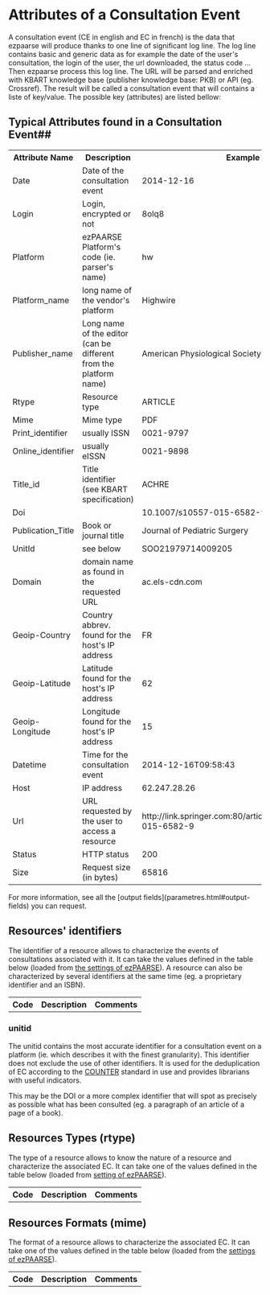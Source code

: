 # Attributes of a Consultation Event #

A consultation event (CE in english and EC in french) is the data that ezpaarse will produce thanks to one line of significant log line. The log line contains basic and generic data as for example the date of the user's consultation, the login of the user, the url downloaded, the status code ... Then ezpaarse process this log line. The URL will be parsed and enriched with KBART knowledge base (publisher knowledge base: PKB) or API (eg. Crossref). The result will be called a consultation event that will contains a liste of key/value. The possible key (attributes) are listed bellow:

## Typical Attributes found in a Consultation Event##
<table>
  <tr>
    <th>Attribute Name</th>
    <th>Description</th>
    <th>Example</th>
  </tr>
  <tr>
    <td>Date</td>
    <td>Date of the consultation event</td>
    <td>2014-12-16</td>
  </tr>
  <tr>
    <td>Login</td>
    <td>Login, encrypted or not</td>
    <td>8olq8</td>
  </tr>
  <tr>
    <td>Platform</td>
    <td>ezPAARSE Platform's code (ie. parser's name)</td>
    <td>hw</td>
  </tr>
  <tr>
    <td>Platform_name</td>
    <td>long name of the vendor's platform</td>
    <td>Highwire</td>
  </tr>
  <tr>
    <td>Publisher_name</td>
    <td>Long name of the editor (can be different from the platform name)</td>
    <td>American Physiological Society</td>
  </tr>
  <tr>
    <td>Rtype</td>
    <td>Resource type</td>
    <td>ARTICLE</td>
  </tr>
  <tr>
    <td>Mime</td>
    <td>Mime type</td>
    <td>PDF</td>
  </tr>
  <tr>
    <td>Print_identifier</td>
    <td>usually ISSN</td>
    <td>0021-9797</td>
  </tr>
  <tr>
    <td>Online_identifier</td>
    <td>usually eISSN</td>
    <td>0021-9898</td>
  </tr>
  <tr>
    <td>Title_id</td>
    <td>Title identifier (see KBART specification)</td>
    <td>ACHRE</td>
  </tr>
  <tr>
    <td>Doi</td>
    <td></td>
    <td>10.1007/s10557-015-6582-9</td>
  </tr>
  <tr>
    <td>Publication_Title</td>
    <td>Book or journal title</td>
    <td>Journal of Pediatric Surgery</td>
  </tr>
  <tr>
    <td>UnitId</td>
    <td>see below</td>
    <td>SOO21979714009205</td>
  </tr>
  <tr>
    <td>Domain</td>
    <td>domain name as found in the requested URL</td>
    <td>ac.els-cdn.com</td>
  </tr>
  <tr>
    <td>Geoip-Country</td>
    <td>Country abbrev. found for the host's IP address</td>
    <td>FR</td>
  </tr>
  <tr>
    <td>Geoip-Latitude</td>
    <td>Latitude found for the host's IP address</td>
    <td>62</td>
  </tr>
  <tr>
    <td>Geoip-Longitude</td>
    <td>Longitude found for the host's IP address</td>
    <td>15</td>
  </tr>
  <tr>
    <td>Datetime</td>
    <td>Time for the consultation event</td>
    <td>2014-12-16T09:58:43</td>
  </tr>
  <tr>
    <td>Host</td>
    <td>IP address</td>
    <td>62.247.28.26</td>
  </tr>
  <tr>
    <td>Url</td>
    <td>URL requested by the user to access a resource</td>
    <td>http://link.springer.com:80/article/10.1007/s10557-015-6582-9</td>
  </tr>
  <tr>
    <td>Status</td>
    <td>HTTP status</td>
    <td>200</td>
  </tr>
  <tr>
    <td>Size</td>
    <td>Request size (in bytes)</td>
    <td>65816</td>
  </tr>
	
</table>
For more information, see all the [output fields](parametres.html#output-fields) you can request.

## Resources' identifiers ##

The identifier of a resource allows to characterize the events of consultations associated with it. It can take the values defined in the table below (loaded from [the settings of ezPAARSE](https://github.com/ezpaarse-project/ezpaarse-platforms/blob/master/rid.json)). A resource can also be characterized by several identifiers at the same time (eg. a proprietary identifier and an ISBN).

<div>
  <table class="inline">
    <tbody id="ridTable">
      <tr class="row0">
        <th class="col0">Code</th><th class="col1">Description</th><th class="col2">Comments</th>
      </tr>
    </tbody>
  </table>
</div>

<script type="text/javascript">
jQuery(document).ready(function($) {
  var dom_ec = $('#ridTable');
  $.ajax({
    url: "http://ezpaarse.couperin.org/info/rid?sort=asc",
    dataType: 'json'
  }).done(function(rids) {
    $.each(rids, function (i, rid) {
      var line = '<tr class="row' + i + '"><td class="col0">' + rid.code + '</td><td class="col1">' + rid.description + '</td><td class="col2">' + rid.comment + '</td></tr>';
      dom_ec.append(line);
    });
  }).error(function() {
    var line = '<tr class="row1"><td class="col0" colspan="3" style="color: red">Error while retrieving the data</td></tr>';
    dom_ec.append(line);
  });

});
</script>

### unitid ###

The unitid contains the most accurate identifier for a consultation event on a platform (ie. which describes it with the finest granularity). This identifier does not exclude the use of other identifiers. It is used for the deduplication of EC according to the [COUNTER](http://www.projectcounter.org/) standard in use and provides librarians with useful indicators.

This may be the DOI or a more complex identifier that will spot as precisely as possible what has been consulted (eg. a paragraph of an article of a page of a book).

## Resources Types (rtype) ##

The type of a resource allows to know the nature of a resource and characterize the associated EC. It can take one of the values defined in the table below (loaded from [setting of ezPAARSE](https://github.com/ezpaarse-project/ezpaarse-platforms/blob/master/rtype.json)).

<div>
  <table class="inline">
    <tbody id="rtypeTable">
      <tr class="row0">
        <th class="col0">Code</th><th class="col1">Description</th><th class="col2">Comments</th>
      </tr>
    </tbody>
  </table>
</div>

<script type="text/javascript">
jQuery(document).ready(function($) {
  var dom_ec = $('#rtypeTable');
  $.ajax({
    url: "http://ezpaarse.couperin.org/info/rtype?sort=asc",
    dataType: 'json'
  }).done(function(rtypes) {
    $.each(rtypes, function (i, rtype) {
      var line = '<tr class="row' + i + '"><td class="col0">' + rtype.code + '</td><td class="col1">' + rtype.description + '</td><td class="col2">' + rtype.comment + '</td></tr>';
      dom_ec.append(line);
    });
  }).error(function() {
    var line = '<tr class="row1"><td class="col0" colspan="3" style="color: red">Error while retrieving the data</td></tr>';
    dom_ec.append(line);
  });

});
</script>

## Resources Formats (mime) ##

The format of a resource allows to characterize the associated EC. It can take one of the values defined in the table below (loaded from the [settings of ezPAARSE](https://github.com/ezpaarse-project/ezpaarse-platforms/blob/master/mime.json)).

<div>
  <table class="inline">
    <tbody id="mimeTable">
      <tr class="row0">
        <th class="col0">Code</th><th class="col1">Description</th><th class="col2">Comments</th>
      </tr>
    </tbody>
  </table>
</div>

<script type="text/javascript">
jQuery(document).ready(function($) {
  var dom_ec = $('#mimeTable');
  $.ajax({
    url: "http://ezpaarse.couperin.org/info/mime?sort=asc",
    dataType: 'json'
  }).done(function(mimes) {
    $.each(mimes, function (i, mime) {
      var line = '<tr class="row' + i + '"><td class="col0">' + mime.code + '</td><td class="col1">' + mime.description + '</td><td class="col2">' + mime.comment + '</td></tr>';
      dom_ec.append(line);
    });
  }).error(function() {
    var line = '<tr class="row1"><td class="col0" colspan="3" style="color: red">Error while retrieving the data</td></tr>';
    dom_ec.append(line);
  });

});
</script>

